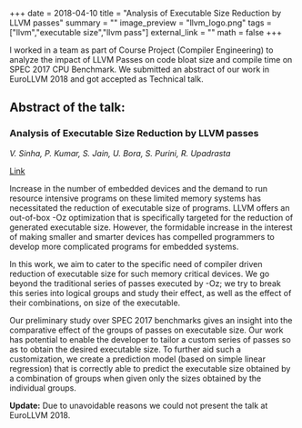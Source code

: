 +++
date = 2018-04-10
title = "Analysis of Executable Size Reduction by LLVM passes"
summary = ""
image_preview = "llvm_logo.png"
tags = ["llvm","executable size","llvm pass"]
external_link = ""
math = false
+++

I worked in a team as part of Course Project (Compiler Engineering) to analyze
the impact of LLVM Passes on code bloat size and compile time on SPEC 2017 CPU
Benchmark. We submitted an abstract of our work in EuroLLVM 2018 and got
accepted as Technical talk.

## Abstract of the talk:

### Analysis of Executable Size Reduction by LLVM passes

*V. Sinha, P. Kumar, S. Jain, U. Bora, S. Purini, R. Upadrasta*

[Link](https://llvm.org/devmtg/2018-04/talks.html#Talk_3)

Increase in the number of embedded devices and the demand to run resource
intensive programs on these limited memory systems has necessitated the
reduction of executable size of programs. LLVM offers an out-of-box -Oz
optimization that is specifically targeted for the reduction of generated
executable size. However, the formidable increase in the interest of making
smaller and smarter devices has compelled programmers to develop more
complicated programs for embedded systems.

In this work, we aim to cater to the specific need of compiler driven
reduction of executable size for such memory critical devices. We go beyond
the traditional series of passes executed by -Oz; we try to break this series
into logical groups and study their effect, as well as the effect of their
combinations, on size of the executable.

Our preliminary study over SPEC 2017 benchmarks gives an insight into the
comparative effect of the groups of passes on executable size. Our work has
potential to enable the developer to tailor a custom series of passes so as to
obtain the desired executable size. To further aid such a customization, we
create a prediction model (based on simple linear regression) that is correctly
able to predict the executable size obtained by a combination of groups when
given only the sizes obtained by the individual groups.

**Update:** Due to unavoidable reasons we could not present the talk at
EuroLLVM 2018.

